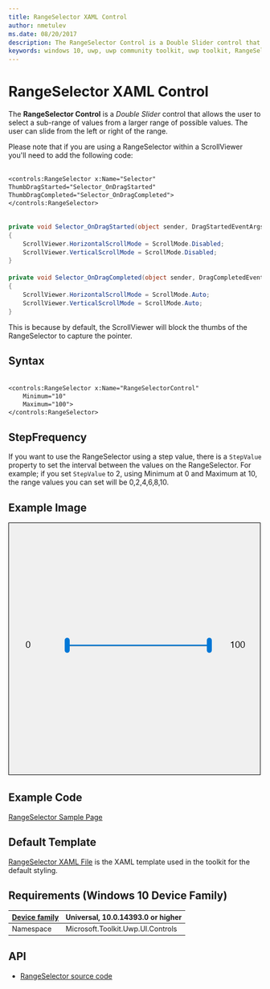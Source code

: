 ```yaml
---
title: RangeSelector XAML Control
author: nmetulev
ms.date: 08/20/2017
description: The RangeSelector Control is a Double Slider control that allows the user to select a sub-range of values from a larger range of possible values.
keywords: windows 10, uwp, uwp community toolkit, uwp toolkit, RangeSelector, XAML Control, xaml, double slider
---
```


# RangeSelector XAML Control

The **RangeSelector Control** is a *Double Slider* control that allows the user to select a sub-range of values from a larger range of possible values.  The user can slide from the left or right of the range.

Please note that if you are using a RangeSelector within a ScrollViewer you'll need to add the following code:

```xaml

<controls:RangeSelector x:Name="Selector" ThumbDragStarted="Selector_OnDragStarted" ThumbDragCompleted="Selector_OnDragCompleted"></controls:RangeSelector>

```

```csharp

private void Selector_OnDragStarted(object sender, DragStartedEventArgs e)
{
	ScrollViewer.HorizontalScrollMode = ScrollMode.Disabled;
	ScrollViewer.VerticalScrollMode = ScrollMode.Disabled;
}

private void Selector_OnDragCompleted(object sender, DragCompletedEventArgs e)
{
	ScrollViewer.HorizontalScrollMode = ScrollMode.Auto;
	ScrollViewer.VerticalScrollMode = ScrollMode.Auto;
}

```


This is because by default, the ScrollViewer will block the thumbs of the RangeSelector to capture the pointer.

## Syntax

```xaml

<controls:RangeSelector x:Name="RangeSelectorControl" 
	Minimum="10" 
	Maximum="100">
</controls:RangeSelector>       

```

## StepFrequency

If you want to use the RangeSelector using a step value, there is a `StepValue` property to set the interval between the values on the RangeSelector. For example; if you set `StepValue` to 2, using Minimum at 0 and Maximum at 10, the range values you can set will be 0,2,4,6,8,10.

## Example Image

![RangeSelector animation](../resources/images/Controls-RangeSelector.gif "RangeSelector")

## Example Code

[RangeSelector Sample Page](https://github.com/Microsoft/UWPCommunityToolkit/tree/master/Microsoft.Toolkit.Uwp.SampleApp/SamplePages/RangeSelector)

## Default Template 

[RangeSelector XAML File](https://github.com/Microsoft/UWPCommunityToolkit/blob/master/Microsoft.Toolkit.Uwp.UI.Controls/RangeSelector/RangeSelector.xaml) is the XAML template used in the toolkit for the default styling.

## Requirements (Windows 10 Device Family)

| [Device family](http://go.microsoft.com/fwlink/p/?LinkID=526370) | Universal, 10.0.14393.0 or higher |
| --- | --- |
| Namespace | Microsoft.Toolkit.Uwp.UI.Controls |

## API

* [RangeSelector source code](https://github.com/Microsoft/UWPCommunityToolkit/tree/master/Microsoft.Toolkit.Uwp.UI.Controls/RangeSelector)
